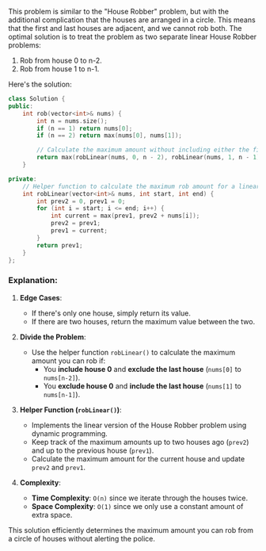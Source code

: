 This problem is similar to the "House Robber" problem, but with the additional complication that the houses are arranged in a circle. This means that the first and last houses are adjacent, and we cannot rob both. The optimal solution is to treat the problem as two separate linear House Robber problems:

1. Rob from house 0 to n-2.
2. Rob from house 1 to n-1.

Here's the solution:

```cpp
class Solution {
public:
    int rob(vector<int>& nums) {
        int n = nums.size();
        if (n == 1) return nums[0];
        if (n == 2) return max(nums[0], nums[1]);

        // Calculate the maximum amount without including either the first or last house
        return max(robLinear(nums, 0, n - 2), robLinear(nums, 1, n - 1));
    }

private:
    // Helper function to calculate the maximum rob amount for a linear array of houses
    int robLinear(vector<int>& nums, int start, int end) {
        int prev2 = 0, prev1 = 0;
        for (int i = start; i <= end; i++) {
            int current = max(prev1, prev2 + nums[i]);
            prev2 = prev1;
            prev1 = current;
        }
        return prev1;
    }
};
```

### Explanation:

1. **Edge Cases**:
   - If there's only one house, simply return its value.
   - If there are two houses, return the maximum value between the two.

2. **Divide the Problem**:
   - Use the helper function `robLinear()` to calculate the maximum amount you can rob if:
     - You **include house 0** and **exclude the last house** (`nums[0]` to `nums[n-2]`).
     - You **exclude house 0** and **include the last house** (`nums[1]` to `nums[n-1]`).

3. **Helper Function (`robLinear()`)**:
   - Implements the linear version of the House Robber problem using dynamic programming.
   - Keep track of the maximum amounts up to two houses ago (`prev2`) and up to the previous house (`prev1`).
   - Calculate the maximum amount for the current house and update `prev2` and `prev1`.

4. **Complexity**:
   - **Time Complexity**: `O(n)` since we iterate through the houses twice.
   - **Space Complexity**: `O(1)` since we only use a constant amount of extra space. 

This solution efficiently determines the maximum amount you can rob from a circle of houses without alerting the police.